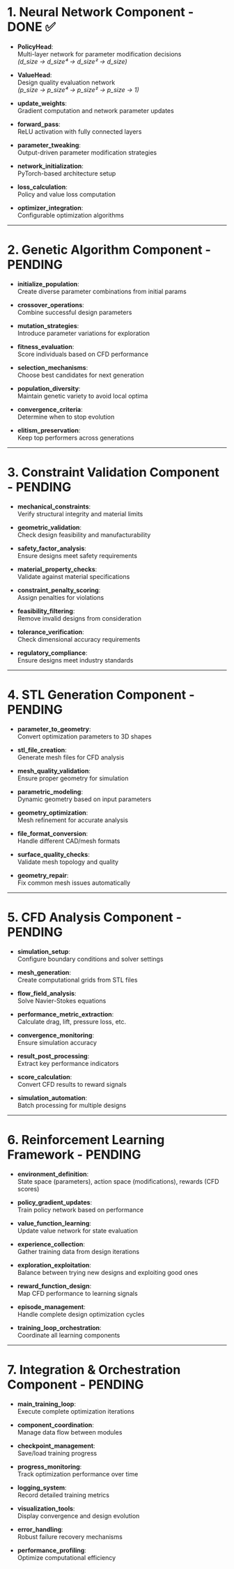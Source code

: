 # 1. Neural Network Component - DONE ✅

- **PolicyHead**:  
  Multi-layer network for parameter modification decisions  
  *(d_size → d_size⁴ → d_size² → d_size)*

- **ValueHead**:  
  Design quality evaluation network  
  *(p_size → p_size⁴ → p_size² → p_size → 1)*

- **update_weights**:  
  Gradient computation and network parameter updates

- **forward_pass**:  
  ReLU activation with fully connected layers

- **parameter_tweaking**:  
  Output-driven parameter modification strategies

- **network_initialization**:  
  PyTorch-based architecture setup

- **loss_calculation**:  
  Policy and value loss computation

- **optimizer_integration**:  
  Configurable optimization algorithms

---

# 2. Genetic Algorithm Component - PENDING

- **initialize_population**:  
  Create diverse parameter combinations from initial params

- **crossover_operations**:  
  Combine successful design parameters

- **mutation_strategies**:  
  Introduce parameter variations for exploration

- **fitness_evaluation**:  
  Score individuals based on CFD performance

- **selection_mechanisms**:  
  Choose best candidates for next generation

- **population_diversity**:  
  Maintain genetic variety to avoid local optima

- **convergence_criteria**:  
  Determine when to stop evolution

- **elitism_preservation**:  
  Keep top performers across generations

---

# 3. Constraint Validation Component - PENDING

- **mechanical_constraints**:  
  Verify structural integrity and material limits

- **geometric_validation**:  
  Check design feasibility and manufacturability

- **safety_factor_analysis**:  
  Ensure designs meet safety requirements

- **material_property_checks**:  
  Validate against material specifications

- **constraint_penalty_scoring**:  
  Assign penalties for violations

- **feasibility_filtering**:  
  Remove invalid designs from consideration

- **tolerance_verification**:  
  Check dimensional accuracy requirements

- **regulatory_compliance**:  
  Ensure designs meet industry standards

---

# 4. STL Generation Component - PENDING

- **parameter_to_geometry**:  
  Convert optimization parameters to 3D shapes

- **stl_file_creation**:  
  Generate mesh files for CFD analysis

- **mesh_quality_validation**:  
  Ensure proper geometry for simulation

- **parametric_modeling**:  
  Dynamic geometry based on input parameters

- **geometry_optimization**:  
  Mesh refinement for accurate analysis

- **file_format_conversion**:  
  Handle different CAD/mesh formats

- **surface_quality_checks**:  
  Validate mesh topology and quality

- **geometry_repair**:  
  Fix common mesh issues automatically

---

# 5. CFD Analysis Component - PENDING

- **simulation_setup**:  
  Configure boundary conditions and solver settings

- **mesh_generation**:  
  Create computational grids from STL files

- **flow_field_analysis**:  
  Solve Navier-Stokes equations

- **performance_metric_extraction**:  
  Calculate drag, lift, pressure loss, etc.

- **convergence_monitoring**:  
  Ensure simulation accuracy

- **result_post_processing**:  
  Extract key performance indicators

- **score_calculation**:  
  Convert CFD results to reward signals

- **simulation_automation**:  
  Batch processing for multiple designs

---

# 6. Reinforcement Learning Framework - PENDING

- **environment_definition**:  
  State space (parameters), action space (modifications), rewards (CFD scores)

- **policy_gradient_updates**:  
  Train policy network based on performance

- **value_function_learning**:  
  Update value network for state evaluation

- **experience_collection**:  
  Gather training data from design iterations

- **exploration_exploitation**:  
  Balance between trying new designs and exploiting good ones

- **reward_function_design**:  
  Map CFD performance to learning signals

- **episode_management**:  
  Handle complete design optimization cycles

- **training_loop_orchestration**:  
  Coordinate all learning components

---

# 7. Integration & Orchestration Component - PENDING

- **main_training_loop**:  
  Execute complete optimization iterations

- **component_coordination**:  
  Manage data flow between modules

- **checkpoint_management**:  
  Save/load training progress

- **progress_monitoring**:  
  Track optimization performance over time

- **logging_system**:  
  Record detailed training metrics

- **visualization_tools**:  
  Display convergence and design evolution

- **error_handling**:  
  Robust failure recovery mechanisms

- **performance_profiling**:  
  Optimize computational efficiency

